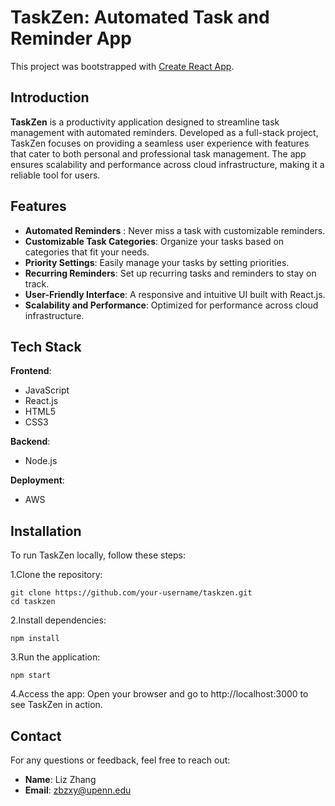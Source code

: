 # TaskZen: Automated Task and Reminder App

This project was bootstrapped with [Create React App](https://github.com/facebook/create-react-app).

## Introduction
**TaskZen** is a productivity application designed to streamline task management with automated reminders. Developed as a full-stack project, TaskZen focuses on providing a seamless user experience with features that cater to both personal and professional task management. The app ensures scalability and performance across cloud infrastructure, making it a reliable tool for users.

## Features

- **Automated Reminders** : Never miss a task with customizable reminders.
- **Customizable Task Categories**: Organize your tasks based on categories that fit your needs.
- **Priority Settings**: Easily manage your tasks by setting priorities.
- **Recurring Reminders**: Set up recurring tasks and reminders to stay on track.
- **User-Friendly Interface**: A responsive and intuitive UI built with React.js.
- **Scalability and Performance**: Optimized for performance across cloud infrastructure.

## Tech Stack
**Frontend**:
 - JavaScript
 - React.js
 - HTML5
 - CSS3


**Backend**:
- Node.js 

**Deployment**:
- AWS

## Installation

To run TaskZen locally, follow these steps:

1.Clone the repository:

```
git clone https://github.com/your-username/taskzen.git
cd taskzen
```

2.Install dependencies:
```
npm install
```
3.Run the application:
```
npm start
```

4.Access the app:
Open your browser and go to http://localhost:3000 to see TaskZen in action.

## Contact

For any questions or feedback, feel free to reach out:
- **Name**: Liz Zhang
- **Email**: zbzxy@upenn.edu

